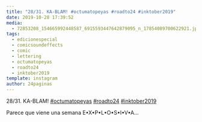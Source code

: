 ```yaml
---
title: "28/31. KA-BLAM! #octumatopeyas #roadto24 #inktober2019"
date: 2019-10-28 17:39:52
media: 
  - 72853208_154665992448587_6915593447642879095_n_17854089700622921.jpg
tags: 
  - edicionespecial
  - comicsoundeffects
  - comic
  - lettering
  - octumatopeyas
  - roadto24
  - inktober2019
template: instagram
author: 24paginas
---
```


28/31. KA-BLAM! [#octumatopeyas](/tags/octumatopeyas) [#roadto24](/tags/roadto24) [#inktober2019](/tags/inktober2019)

Parece que viene una semana E•X•P•L•O•S•I•V•A...
